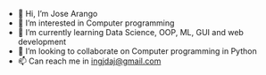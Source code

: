 - 👋 Hi, I’m Jose Arango
- 👀 I’m interested in Computer programming 
- 🌱 I’m currently learning Data Science, OOP, ML, GUI and web development
- 💞️ I’m looking to collaborate on Computer programming in Python
- 📫 Can reach me in ingjdaj@gmail.com

<!---
josearangoj/josearangoj is a ✨ special ✨ repository because its `README.md` (this file) appears on your GitHub profile.
You can click the Preview link to take a look at your changes.
--->
